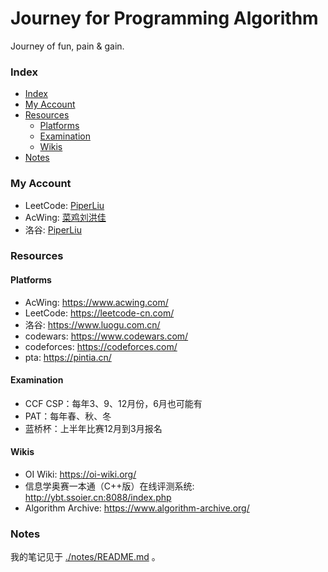 # Journey for Programming Algorithm
Journey of fun, pain & gain.

### Index

<!-- @import "[TOC]" {cmd="toc" depthFrom=3 depthTo=4 orderedList=false} -->

<!-- code_chunk_output -->

- [Index](#index)
- [My Account](#my-account)
- [Resources](#resources)
  - [Platforms](#platforms)
  - [Examination](#examination)
  - [Wikis](#wikis)
- [Notes](#notes)

<!-- /code_chunk_output -->


### My Account
- LeetCode: [PiperLiu](https://leetcode-cn.com/u/piper-2/)
- AcWing: [菜鸡刘洪佳](https://www.acwing.com/user/myspace/index/93106/)
- 洛谷: [PiperLiu](https://www.luogu.com.cn/user/349452)

### Resources
#### Platforms
- AcWing: https://www.acwing.com/
- LeetCode: https://leetcode-cn.com/
- 洛谷: https://www.luogu.com.cn/
- codewars: https://www.codewars.com/
- codeforces: https://codeforces.com/
- pta: https://pintia.cn/

#### Examination
- CCF CSP：每年3、9、12月份，6月也可能有
- PAT：每年春、秋、冬
- 蓝桥杯：上半年比赛12月到3月报名

#### Wikis
- OI Wiki: https://oi-wiki.org/
- 信息学奥赛一本通（C++版）在线评测系统: http://ybt.ssoier.cn:8088/index.php
- Algorithm Archive: https://www.algorithm-archive.org/

### Notes
我的笔记见于 [./notes/README.md](./notes/README.md) 。
